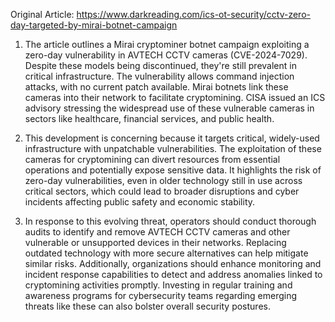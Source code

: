 Original Article: https://www.darkreading.com/ics-ot-security/cctv-zero-day-targeted-by-mirai-botnet-campaign

1) The article outlines a Mirai cryptominer botnet campaign exploiting a zero-day vulnerability in AVTECH CCTV cameras (CVE-2024-7029). Despite these models being discontinued, they're still prevalent in critical infrastructure. The vulnerability allows command injection attacks, with no current patch available. Mirai botnets link these cameras into their network to facilitate cryptomining. CISA issued an ICS advisory stressing the widespread use of these vulnerable cameras in sectors like healthcare, financial services, and public health.

2) This development is concerning because it targets critical, widely-used infrastructure with unpatchable vulnerabilities. The exploitation of these cameras for cryptomining can divert resources from essential operations and potentially expose sensitive data. It highlights the risk of zero-day vulnerabilities, even in older technology still in use across critical sectors, which could lead to broader disruptions and cyber incidents affecting public safety and economic stability.

3) In response to this evolving threat, operators should conduct thorough audits to identify and remove AVTECH CCTV cameras and other vulnerable or unsupported devices in their networks. Replacing outdated technology with more secure alternatives can help mitigate similar risks. Additionally, organizations should enhance monitoring and incident response capabilities to detect and address anomalies linked to cryptomining activities promptly. Investing in regular training and awareness programs for cybersecurity teams regarding emerging threats like these can also bolster overall security postures.